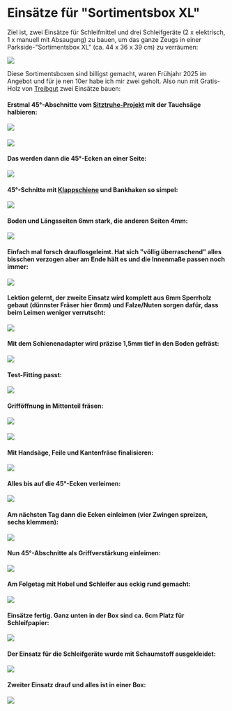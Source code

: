 # Einsätze für "Sortimentsbox XL"

Ziel ist, zwei Einsätze für Schleifmittel und drei Schleifgeräte (2 x elektrisch, 1 x manuell mit Absaugung) zu bauen, um das ganze Zeugs in einer Parkside-"Sortimentsbox XL" (ca. 44 x 36 x 39 cm) zu verräumen:

![](020.jpg)

Diese Sortimentsboxen sind billigst gemacht, waren Frühjahr 2025 im Angebot und für je nen 10er habe ich mir zwei geholt. Also nun mit Gratis-Holz von [Treibgut](http://treibgut-lager.de) zwei Einsätze bauen:

#### Erstmal 45°-Abschnitte vom [Sitztruhe-Projekt](../Sitztruhe/README.md) mit der Tauchsäge halbieren:

![](001.jpg)

#### 

![](002.jpg)

#### Das werden dann die 45°-Ecken an einer Seite:

![](003.jpg)

#### 45°-Schnitte mit [Klappschiene](../Klappschiene/README.md) und Bankhaken so simpel:

![](004.jpg)

#### Boden und Längsseiten 6mm stark, die anderen Seiten 4mm:

![](005.jpg)

#### Einfach mal forsch drauflosgeleimt. Hat sich "völlig überraschend" alles bisschen verzogen aber am Ende hält es und die Innenmaße passen noch immer:

![](006.jpg)

#### Lektion gelernt, der zweite Einsatz wird komplett aus 6mm Sperrholz gebaut (dünnster Fräser hier 6mm) und Falze/Nuten sorgen dafür, dass beim Leimen weniger verrutscht:

![](007.jpg)

#### Mit dem Schienenadapter wird präzise 1,5mm tief in den Boden gefräst:

![](008.jpg)

#### Test-Fitting passt:

![](009.jpg)

#### Grifföffnung in Mittenteil fräsen:

![](010.jpg)

#### 

![](011.jpg)

#### Mit Handsäge, Feile und Kantenfräse finalisieren:

![](012.jpg)

#### Alles bis auf die 45°-Ecken verleimen:

![](014.jpg)

#### Am nächsten Tag dann die Ecken einleimen (vier Zwingen spreizen, sechs klemmen):

![](015.jpg)

#### Nun 45°-Abschnitte als Griffverstärkung einleimen:

![](016.jpg)

#### Am Folgetag mit Hobel und Schleifer aus eckig rund gemacht:

![](017.jpg)

#### Einsätze fertig. Ganz unten in der Box sind ca. 6cm Platz für Schleifpapier:

![](018.jpg)

#### Der Einsatz für die Schleifgeräte wurde mit Schaumstoff ausgekleidet:

![](019.jpg)

#### Zweiter Einsatz drauf und alles ist in einer Box:

![](020.jpg)
